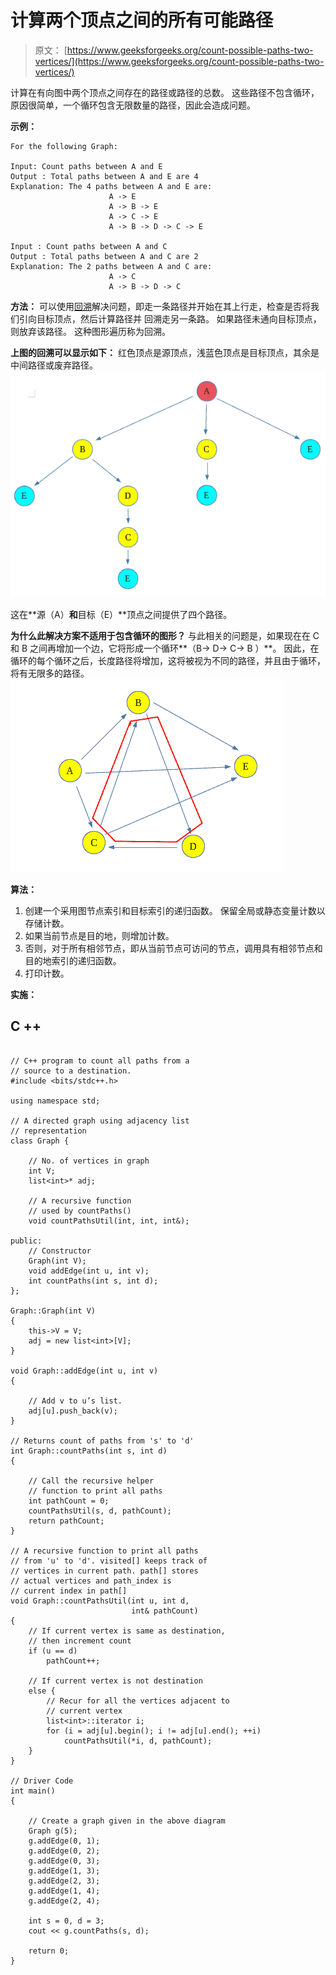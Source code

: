 # 计算两个顶点之间的所有可能路径

> 原文： [https://www.geeksforgeeks.org/count-possible-paths-two-vertices/](https://www.geeksforgeeks.org/count-possible-paths-two-vertices/)

计算在有向图中两个顶点之间存在的路径或路径的总数。 这些路径不包含循环，原因很简单，一个循环包含无限数量的路径，因此会造成问题。

**示例：**

```
For the following Graph:

Input: Count paths between A and E
Output : Total paths between A and E are 4
Explanation: The 4 paths between A and E are:
                      A -> E
                      A -> B -> E
                      A -> C -> E
                      A -> B -> D -> C -> E 

Input : Count paths between A and C
Output : Total paths between A and C are 2
Explanation: The 2 paths between A and C are:
                      A -> C
                      A -> B -> D -> C

```

**方法：**
可以使用[回溯](https://www.geeksforgeeks.org/backtracking-algorithms/)解决问题，即走一条路径并开始在其上行走，检查是否将我们引向目标顶点，然后计算路径并 回溯走另一条路。 如果路径未通向目标顶点，则放弃该路径。
这种图形遍历称为回溯。

**上图的回溯可以显示如下：**
红色顶点是源顶点，浅蓝色顶点是目标顶点，其余是中间路径或废弃路径。
![](img/0fbbcda29a28bee41c11ff54c1edd7a8.png)

这在**源（A）**和**目标（E）**顶点之间提供了四个路径。

**为什么此解决方案不适用于包含循环的图形？**
与此相关的问题是，如果现在在 C 和 B 之间再增加一个边，它将形成一个循环**（B-> D-> C-> B ）**。 因此，在循环的每个循环之后，长度路径将增加，这将被视为不同的路径，并且由于循环，将有无限多的路径。
![](img/62c28e5af1e1bd2ae58aeb4d71f5a66b.png)

**算法：**

1.  创建一个采用图节点索引和目标索引的递归函数。 保留全局或静态变量计数以存储计数。
2.  如果当前节点是目的地，则增加计数。
3.  否则，对于所有相邻节点，即从当前节点可访问的节点，调用具有相邻节点和目的地索引的递归函数。
4.  打印计数。

**实施：**

## C ++

```

// C++ program to count all paths from a 
// source to a destination. 
#include <bits/stdc++.h> 

using namespace std; 

// A directed graph using adjacency list 
// representation 
class Graph { 

    // No. of vertices in graph 
    int V; 
    list<int>* adj; 

    // A recursive function 
    // used by countPaths() 
    void countPathsUtil(int, int, int&); 

public: 
    // Constructor 
    Graph(int V); 
    void addEdge(int u, int v); 
    int countPaths(int s, int d); 
}; 

Graph::Graph(int V) 
{ 
    this->V = V; 
    adj = new list<int>[V]; 
} 

void Graph::addEdge(int u, int v) 
{ 

    // Add v to u’s list. 
    adj[u].push_back(v); 
} 

// Returns count of paths from 's' to 'd' 
int Graph::countPaths(int s, int d) 
{ 

    // Call the recursive helper 
    // function to print all paths 
    int pathCount = 0; 
    countPathsUtil(s, d, pathCount); 
    return pathCount; 
} 

// A recursive function to print all paths 
// from 'u' to 'd'. visited[] keeps track of 
// vertices in current path. path[] stores 
// actual vertices and path_index is 
// current index in path[] 
void Graph::countPathsUtil(int u, int d, 
                           int& pathCount) 
{ 
    // If current vertex is same as destination, 
    // then increment count 
    if (u == d) 
        pathCount++; 

    // If current vertex is not destination 
    else { 
        // Recur for all the vertices adjacent to 
        // current vertex 
        list<int>::iterator i; 
        for (i = adj[u].begin(); i != adj[u].end(); ++i) 
            countPathsUtil(*i, d, pathCount); 
    } 
} 

// Driver Code 
int main() 
{ 

    // Create a graph given in the above diagram 
    Graph g(5); 
    g.addEdge(0, 1); 
    g.addEdge(0, 2); 
    g.addEdge(0, 3); 
    g.addEdge(1, 3); 
    g.addEdge(2, 3); 
    g.addEdge(1, 4); 
    g.addEdge(2, 4); 

    int s = 0, d = 3; 
    cout << g.countPaths(s, d); 

    return 0; 
} 

```